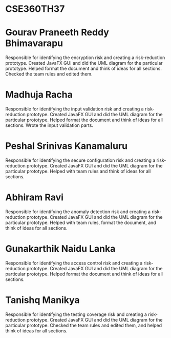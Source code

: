 # CSE360TH37

# Gourav Praneeth Reddy Bhimavarapu

Responsible for identifying the encryption risk and creating a risk-reduction prototype.
Created JavaFX GUI and did the UML diagram for the particular prototype.
Helped format the document and think of ideas for all sections.
Checked the team rules and edited them.

# Madhuja Racha

Responsible for identifying the input validation risk and creating a risk-reduction prototype.
Created JavaFX GUI and did the UML diagram for the particular prototype.
Helped format the document and think of ideas for all sections.
Wrote the input validation parts.

# Peshal Srinivas Kanamaluru

Responsible for identifying the secure configuration risk and creating a risk-reduction prototype.
Created JavaFX GUI and did the UML diagram for the particular prototype.
Helped with team rules and think of ideas for all sections.

# Abhiram Ravi

Responsible for identifying the anomaly detection risk and creating a risk-reduction prototype.
Created JavaFX GUI and did the UML diagram for the particular prototype.
Helped with team rules, format the document, and think of ideas for all sections.

# Gunakarthik Naidu Lanka

Responsible for identifying the access control risk and creating a risk-reduction prototype.
Created JavaFX GUI and did the UML diagram for the particular prototype.
Helped format the document and think of ideas for all sections.

# Tanishq Manikya

Responsible for identifying the testing coverage risk and creating a risk-reduction prototype.
Created JavaFX GUI and did the UML diagram for the particular prototype.
Checked the team rules and edited them, and helped think of ideas for all sections.


